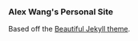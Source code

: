 ### Alex Wang's Personal Site

Based off the [Beautiful Jekyll theme](https://github.com/daattali/beautiful-jekyll).
